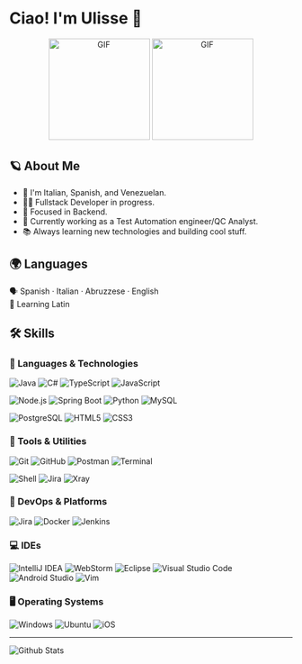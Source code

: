 # Ciao! I'm Ulisse 👋

<p align="center">
  <img height="180rem" alt="GIF" src="https://media1.tenor.com/m/5ry-200hErMAAAAd/hacker-hacker-man.gif" />
  <img height="180rem" alt="GIF" src="https://media1.tenor.com/m/QSXHbbtyF4UAAAAC/cat-haircut-cat.gif" />
</p>

## 🪐 About Me

- 💺 I'm Italian, Spanish, and Venezuelan.
- 👨‍💻 Fullstack Developer in progress.
- 🔧 Focused in Backend.
- 🧪 Currently working as a Test Automation engineer/QC Analyst.
- 📚 Always learning new technologies and building cool stuff.

## 🌍 Languages

🗣️ Spanish · Italian · Abruzzese · English  
📖 Learning Latin

## 🛠️ Skills

### 📌 Languages & Technologies

![Java](https://img.shields.io/badge/Java-%23ED8B00.svg?style=flat&logo=openjdk&logoColor=white)
![C#](https://img.shields.io/badge/C%23-239120.svg?style=flat&logo=c-sharp&logoColor=white)
![TypeScript](https://img.shields.io/badge/TypeScript-3178C6.svg?style=flat&logo=typescript&logoColor=white)
![JavaScript](https://img.shields.io/badge/JavaScript-F7DF1E.svg?style=flat&logo=javascript&logoColor=black)

![Node.js](https://img.shields.io/badge/Node.js-339933.svg?style=flat&logo=nodedotjs&logoColor=white)
![Spring Boot](https://img.shields.io/badge/Spring_Boot-6DB33F?style=flat&logo=springboot&logoColor=white)
![Python](https://img.shields.io/badge/Python-%2314354C.svg?style=flat&logo=python&logoColor=white)
![MySQL](https://img.shields.io/badge/MySQL-%2300f.svg?style=flat&logo=mysql&logoColor=white)

![PostgreSQL](https://img.shields.io/badge/PostgreSQL-316192.svg?style=flat&logo=postgresql&logoColor=white)
![HTML5](https://img.shields.io/badge/HTML5-E34F26.svg?style=flat&logo=html5&logoColor=white)
![CSS3](https://img.shields.io/badge/CSS3-1572B6.svg?style=flat&logo=css3&logoColor=white)

### 🧰 Tools & Utilities

![Git](https://img.shields.io/badge/Git-F05032?style=flat&logo=git&logoColor=white)
![GitHub](https://img.shields.io/badge/GitHub-181717?style=flat&logo=github&logoColor=white)
![Postman](https://img.shields.io/badge/Postman-FF6C37?style=flat&logo=postman&logoColor=white)
![Terminal](https://img.shields.io/badge/Terminal-black?style=flat&logo=gnometerminal&logoColor=white)

![Shell](https://img.shields.io/badge/Shell-4EAA25?style=flat&logo=gnu-bash&logoColor=white)
![Jira](https://img.shields.io/badge/Jira-0052CC?style=flat&logo=jira&logoColor=white)
![Xray](https://img.shields.io/badge/Xray-Test%20Management-blueviolet?style=flat&logo=data:image/svg+xml;base64,&logoColor=white)

### 🚀 DevOps & Platforms

![Jira](https://img.shields.io/badge/Jira-0052CC?style=flat&logo=jira&logoColor=white)
![Docker](https://img.shields.io/badge/Docker-2496ED?style=flat&logo=docker&logoColor=white)
![Jenkins](https://img.shields.io/badge/Jenkins-D24939?style=flat&logo=jenkins&logoColor=white)

### 💻 IDEs

![IntelliJ IDEA](https://img.shields.io/badge/IntelliJ_IDEA-000000?style=flat&logo=intellij-idea&logoColor=white)
![WebStorm](https://img.shields.io/badge/WebStorm-000000?style=flat&logo=webstorm&logoColor=white)
![Eclipse](https://img.shields.io/badge/Eclipse-2C2255?style=flat&logo=eclipse&logoColor=white)
![Visual Studio Code](https://img.shields.io/badge/VS_Code-007ACC?style=flat&logo=visual-studio-code&logoColor=white)
![Android Studio](https://img.shields.io/badge/Android_Studio-3DDC84?style=flat&logo=android-studio&logoColor=white)
![Vim](https://img.shields.io/badge/VIM-%2311AB00.svg?style=flat&logo=vim&logoColor=white)

### 🖥️ Operating Systems

![Windows](https://img.shields.io/badge/Windows-0078D6?style=flat&logo=windows&logoColor=white)
![Ubuntu](https://img.shields.io/badge/Ubuntu-E95420?style=flat&logo=ubuntu&logoColor=white)
![iOS](https://img.shields.io/badge/iOS-000000?style=flat&logo=apple&logoColor=white)

---

<img
  align="center"
  src="https://github-readme-stats.vercel.app/api/top-langs/?username=ulissebm&theme=dark&hide_border=false&include_all_commits=true&count_private=true&layout=compact"
  alt="Github Stats"
/>
